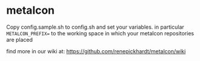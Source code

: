 metalcon
========

Copy config.sample.sh to config.sh and set your variables.
in particular `METALCON_PREFIX=` to the working space in which your metalcon repositories are placed

find more in our wiki at: https://github.com/renepickhardt/metalcon/wiki

